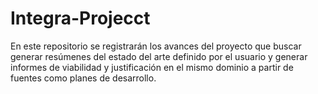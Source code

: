 # Integra-Projecct

En este repositorio se registrarán los avances del proyecto que buscar generar resúmenes del estado del arte definido por el usuario y generar informes de viabilidad y justificación en el mismo dominio a partir de fuentes como planes de desarrollo.
